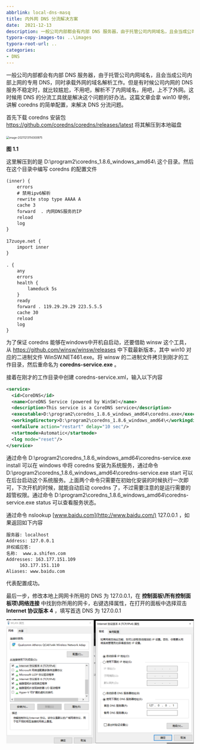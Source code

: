 ```yaml
---
abbrlink: local-dns-masq
title: 内外网 DNS 分流解决方案
date:  2021-12-13
description: 一般公司内部都会有内部 DNS 服务器，由于托管公司内网域名，且会当成公司内部上网的专用 DNS，同时承载外网的域名解析工作。但是有时候公司内网的 DNS 服务不稳定时，就比较尴尬，不用吧，解析不了内网域名，用吧，上不了外网。这时候用 DNS 的分流工具就是解决这个问题的好办法。这篇文章会拿 win10 举例，讲解 coredns 的简单配置，来解决 DNS 分流问题。
typora-copy-images-to: ..\images
typora-root-url: ..
categories:
- DNS
---
```


一般公司内部都会有内部 DNS 服务器，由于托管公司内网域名，且会当成公司内部上网的专用 DNS，同时承载外网的域名解析工作。但是有时候公司内网的 DNS 服务不稳定时，就比较尴尬，不用吧，解析不了内网域名，用吧，上不了外网。这时候用 DNS 的分流工具就是解决这个问题的好办法。这篇文章会拿 win10 举例，讲解 coredns 的简单配置，来解决 DNS 分流问题。

首先下载 coredns 安装包 https://github.com/coredns/coredns/releases/latest 将其解压到本地磁盘

<img src="/images/image-20211213114300975.png" alt="image-20211213114300975" style="zoom:50%;" />

**图 1.1**

这里解压到的是 D:\program2\coredns_1.8.6_windows_amd64\ 这个目录。然后在这个目录中编写 coredns 的配置文件

```
(inner) {
    errors
    # 禁用ipv6解析
    rewrite stop type AAAA A
    cache 3
    forward  . 内网DNS服务的IP
    reload
    log
}

17zuoye.net {
    import inner
}

. {
    any
    errors
    health {
        lameduck 5s
    }
    ready
    forward . 119.29.29.29 223.5.5.5
    cache 30
    reload
    log
}
```

为了保证 coredns 能够在windows中开机自启动，还要借助 winsw 这个工具，从 https://github.com/winsw/winsw/releases 中下载最新版本，其中 win10 对应的二进制文件 WinSW.NET461.exe。将 winsw 的二进制文件拷贝到刚才的工作目录，然后重命名为 **coredns-service.exe** 。

接着在刚才的工作目录中创建 coredns-service.xml，输入以下内容

```xml
<service>
  <id>CoreDNS</id>
  <name>CoreDNS Service (powered by WinSW)</name>
  <description>This service is a CoreDNS service</description>
  <executable>D:\program2\coredns_1.8.6_windows_amd64\coredns.exe</executable>
  <workingdirectory>D:\program2\coredns_1.8.6_windows_amd64\</workingdirectory>
  <onfailure action="restart" delay="10 sec"/>
  <startmode>Automatic</startmode>
  <log mode="reset"/>
</service>
```

通过命令 D:\program2\coredns_1.8.6_windows_amd64\coredns-service.exe install 可以在 windows 中将 coredns 安装为系统服务，通过命令 D:\program2\coredns_1.8.6_windows_amd64\coredns-service.exe start 可以在后台启动这个系统服务。上面两个命令只需要在初始化安装的时候执行一次即可，下次开机的时候，就能自动启动 coredns 了，不过需要注意的是运行需要的超管权限。通过命令 D:\program2\coredns_1.8.6_windows_amd64\coredns-service.exe status 可以查看服务状态。

通过命令 nslookup [www.baidu.com](http://www.baidu.com/) 127.0.0.1 ，如果返回如下内容

```
服务器: localhost
Address: 127.0.0.1
非权威应答:
名称:  www.a.shifen.com
Addresses: 163.177.151.109
     163.177.151.110
Aliases: www.baidu.com
```

代表配置成功。

最后一步，修改本地上网网卡所用的 DNS 为 127.0.0.1，在 **控制面板\所有控制面板项\网络连接** 中找到你所用的网卡，右键选择属性，在打开的面板中选择双击 **Internet 协议版本 4** ，填写首选 DNS 为 127.0.0.1

![image-20211219170741299](images/image-20211219170741299.png)
